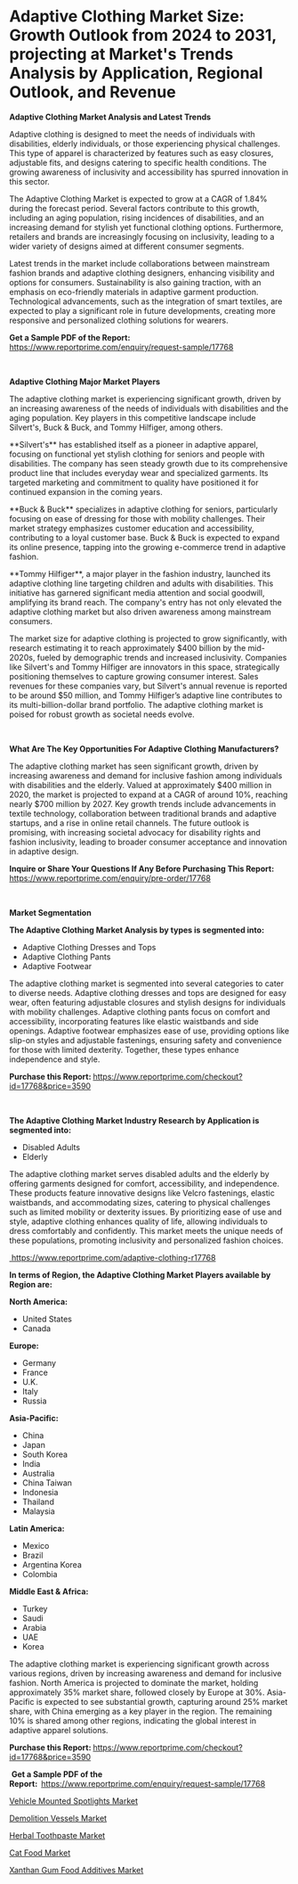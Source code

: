 <p><h1>Adaptive Clothing Market Size: Growth Outlook from 2024 to 2031, projecting at Market's Trends Analysis by Application, Regional Outlook, and Revenue</h1></p><p><strong>Adaptive Clothing Market Analysis and Latest Trends</strong></p>
<p><p>Adaptive clothing is designed to meet the needs of individuals with disabilities, elderly individuals, or those experiencing physical challenges. This type of apparel is characterized by features such as easy closures, adjustable fits, and designs catering to specific health conditions. The growing awareness of inclusivity and accessibility has spurred innovation in this sector.</p><p>The Adaptive Clothing Market is expected to grow at a CAGR of 1.84% during the forecast period. Several factors contribute to this growth, including an aging population, rising incidences of disabilities, and an increasing demand for stylish yet functional clothing options. Furthermore, retailers and brands are increasingly focusing on inclusivity, leading to a wider variety of designs aimed at different consumer segments.</p><p>Latest trends in the market include collaborations between mainstream fashion brands and adaptive clothing designers, enhancing visibility and options for consumers. Sustainability is also gaining traction, with an emphasis on eco-friendly materials in adaptive garment production. Technological advancements, such as the integration of smart textiles, are expected to play a significant role in future developments, creating more responsive and personalized clothing solutions for wearers.</p></p>
<p><strong>Get a Sample PDF of the Report:&nbsp;</strong> <a href="https://www.reportprime.com/enquiry/request-sample/17768?utm_campaign=3&utm_medium=2&utm_source=Github&utm_content=ia&utm_term=20112024&utm_id=adaptive-clothing">https://www.reportprime.com/enquiry/request-sample/17768</a></p>
<p>&nbsp;</p>
<p><strong>Adaptive Clothing Major Market Players</strong></p>
<p><p>The adaptive clothing market is experiencing significant growth, driven by an increasing awareness of the needs of individuals with disabilities and the aging population. Key players in this competitive landscape include Silvert's, Buck & Buck, and Tommy Hilfiger, among others.</p><p>**Silvert's** has established itself as a pioneer in adaptive apparel, focusing on functional yet stylish clothing for seniors and people with disabilities. The company has seen steady growth due to its comprehensive product line that includes everyday wear and specialized garments. Its targeted marketing and commitment to quality have positioned it for continued expansion in the coming years.</p><p>**Buck & Buck** specializes in adaptive clothing for seniors, particularly focusing on ease of dressing for those with mobility challenges. Their market strategy emphasizes customer education and accessibility, contributing to a loyal customer base. Buck & Buck is expected to expand its online presence, tapping into the growing e-commerce trend in adaptive fashion.</p><p>**Tommy Hilfiger**, a major player in the fashion industry, launched its adaptive clothing line targeting children and adults with disabilities. This initiative has garnered significant media attention and social goodwill, amplifying its brand reach. The company's entry has not only elevated the adaptive clothing market but also driven awareness among mainstream consumers.</p><p>The market size for adaptive clothing is projected to grow significantly, with research estimating it to reach approximately $400 billion by the mid-2020s, fueled by demographic trends and increased inclusivity. Companies like Silvert's and Tommy Hilfiger are innovators in this space, strategically positioning themselves to capture growing consumer interest. Sales revenues for these companies vary, but Silvert's annual revenue is reported to be around $50 million, and Tommy Hilfiger’s adaptive line contributes to its multi-billion-dollar brand portfolio. The adaptive clothing market is poised for robust growth as societal needs evolve.</p></p>
<p>&nbsp;</p>
<p><strong>What Are The Key Opportunities For Adaptive Clothing Manufacturers?</strong></p>
<p><p>The adaptive clothing market has seen significant growth, driven by increasing awareness and demand for inclusive fashion among individuals with disabilities and the elderly. Valued at approximately $400 million in 2020, the market is projected to expand at a CAGR of around 10%, reaching nearly $700 million by 2027. Key growth trends include advancements in textile technology, collaboration between traditional brands and adaptive startups, and a rise in online retail channels. The future outlook is promising, with increasing societal advocacy for disability rights and fashion inclusivity, leading to broader consumer acceptance and innovation in adaptive design.</p></p>
<p><strong>Inquire or Share Your Questions If Any Before Purchasing This Report:</strong> <a href="https://www.reportprime.com/enquiry/pre-order/17768?utm_campaign=3&utm_medium=2&utm_source=Github&utm_content=ia&utm_term=20112024&utm_id=adaptive-clothing">https://www.reportprime.com/enquiry/pre-order/17768</a></p>
<p>&nbsp;</p>
<p><strong>Market Segmentation</strong></p>
<p><strong>The Adaptive Clothing Market Analysis by types is segmented into:</strong></p>
<p><ul><li>Adaptive Clothing Dresses and Tops</li><li>Adaptive Clothing Pants</li><li>Adaptive Footwear</li></ul></p>
<p><p>The adaptive clothing market is segmented into several categories to cater to diverse needs. Adaptive clothing dresses and tops are designed for easy wear, often featuring adjustable closures and stylish designs for individuals with mobility challenges. Adaptive clothing pants focus on comfort and accessibility, incorporating features like elastic waistbands and side openings. Adaptive footwear emphasizes ease of use, providing options like slip-on styles and adjustable fastenings, ensuring safety and convenience for those with limited dexterity. Together, these types enhance independence and style.</p></p>
<p><strong>Purchase this Report:&nbsp;</strong><a href="https://www.reportprime.com/checkout?id=17768&price=3590&utm_campaign=3&utm_medium=2&utm_source=Github&utm_content=ia&utm_term=20112024&utm_id=adaptive-clothing">https://www.reportprime.com/checkout?id=17768&price=3590</a></p>
<p>&nbsp;</p>
<p><strong>The Adaptive Clothing Market Industry Research by Application is segmented into:</strong></p>
<p><ul><li>Disabled Adults</li><li>Elderly</li></ul></p>
<p><p>The adaptive clothing market serves disabled adults and the elderly by offering garments designed for comfort, accessibility, and independence. These products feature innovative designs like Velcro fastenings, elastic waistbands, and accommodating sizes, catering to physical challenges such as limited mobility or dexterity issues. By prioritizing ease of use and style, adaptive clothing enhances quality of life, allowing individuals to dress comfortably and confidently. This market meets the unique needs of these populations, promoting inclusivity and personalized fashion choices.</p></p>
<p><a href="https://www.reportprime.com/adaptive-clothing-r17768?utm_campaign=3&utm_medium=2&utm_source=Github&utm_content=ia&utm_term=20112024&utm_id=adaptive-clothing">&nbsp;https://www.reportprime.com/adaptive-clothing-r17768</a></p>
<p><strong>In terms of Region, the Adaptive Clothing Market Players available by Region are:</strong></p>
<p>
    <p> <strong> North America: </strong>
        <ul>
            <li>United States</li>
            <li>Canada</li>
        </ul>
        </p> 
    <p> <strong> Europe: </strong>
        <ul>
            <li>Germany</li>
            <li>France</li>
            <li>U.K.</li>
            <li>Italy</li>
            <li>Russia</li>
        </ul>
        </p> 
    <p> <strong> Asia-Pacific: </strong>
        <ul>
            <li>China</li>
            <li>Japan</li>
            <li>South Korea</li>
            <li>India</li>
            <li>Australia</li>
            <li>China Taiwan</li>
            <li>Indonesia</li>
            <li>Thailand</li>
            <li>Malaysia</li>
        </ul>
        </p> 
    <p> <strong> Latin America: </strong>
        <ul>
            <li>Mexico</li>
            <li>Brazil</li>
            <li>Argentina Korea</li>
            <li>Colombia</li>
        </ul>
        </p> 
    <p> <strong> Middle East & Africa: </strong>
        <ul>
            <li>Turkey</li>
            <li>Saudi</li>
            <li>Arabia</li>
            <li>UAE</li>
            <li>Korea</li>
        </ul>
    </p>
    </p>
<p><p>The adaptive clothing market is experiencing significant growth across various regions, driven by increasing awareness and demand for inclusive fashion. North America is projected to dominate the market, holding approximately 35% market share, followed closely by Europe at 30%. Asia-Pacific is expected to see substantial growth, capturing around 25% market share, with China emerging as a key player in the region. The remaining 10% is shared among other regions, indicating the global interest in adaptive apparel solutions.</p></p>
<p><strong>Purchase this Report: </strong><a href="https://www.reportprime.com/checkout?id=17768&price=3590&utm_campaign=3&utm_medium=2&utm_source=Github&utm_content=ia&utm_term=20112024&utm_id=adaptive-clothing">https://www.reportprime.com/checkout?id=17768&price=3590</a></p>
<p>&nbsp;<strong>Get a Sample PDF of the Report:&nbsp;&nbsp;</strong><a href="https://www.reportprime.com/enquiry/request-sample/17768?utm_campaign=3&utm_medium=2&utm_source=Github&utm_content=ia&utm_term=20112024&utm_id=adaptive-clothing">https://www.reportprime.com/enquiry/request-sample/17768</a></p>
<p><strong></strong></p>
<p><p><a href="https://issuu.com/reportprime-2/docs/vehicle-mounted-spotlights-market-s_ffa83d465f2952?utm_campaign=3&utm_medium=2&utm_source=Github&utm_content=ia&utm_term=20112024&utm_id=adaptive-clothing">Vehicle Mounted Spotlights Market</a></p><p><a href="https://issuu.com/reportprime-2/docs/demolition-vessels-market-size-2030_83e962da72d946?utm_campaign=3&utm_medium=2&utm_source=Github&utm_content=ia&utm_term=20112024&utm_id=adaptive-clothing">Demolition Vessels Market</a></p><p><a href="https://github.com/mauripalmi/Market-Research-Report-List-5/blob/main/herbal-toothpaste-market.md?utm_campaign=3&utm_medium=2&utm_source=Github&utm_content=ia&utm_term=20112024&utm_id=adaptive-clothing">Herbal Toothpaste Market</a></p><p><a href="https://github.com/gulaimolin/Market-Research-Report-List-6/blob/main/cat-food-market.md?utm_campaign=3&utm_medium=2&utm_source=Github&utm_content=ia&utm_term=20112024&utm_id=adaptive-clothing">Cat Food Market</a></p><p><a href="https://www.linkedin.com/pulse/xanthan-gum-food-additives-market-segmentation-in-depth-z6oae?utm_campaign=3&utm_medium=2&utm_source=Github&utm_content=ia&utm_term=20112024&utm_id=adaptive-clothing">Xanthan Gum Food Additives Market</a></p></p>